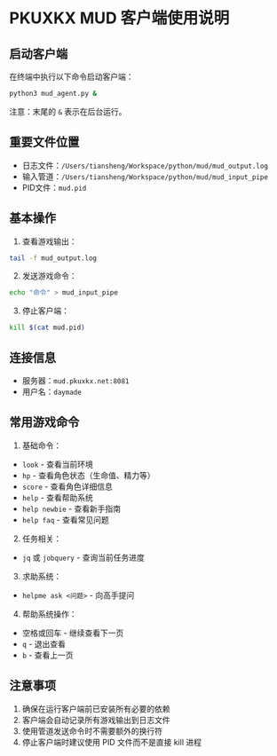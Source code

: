 # PKUXKX MUD 客户端使用说明

## 启动客户端

在终端中执行以下命令启动客户端：
```bash
python3 mud_agent.py &
```
注意：末尾的 `&` 表示在后台运行。

## 重要文件位置

- 日志文件：`/Users/tiansheng/Workspace/python/mud/mud_output.log`
- 输入管道：`/Users/tiansheng/Workspace/python/mud/mud_input_pipe`
- PID文件：`mud.pid`

## 基本操作

1. 查看游戏输出：
```bash
tail -f mud_output.log
```

2. 发送游戏命令：
```bash
echo "命令" > mud_input_pipe
```

3. 停止客户端：
```bash
kill $(cat mud.pid)
```

## 连接信息

- 服务器：`mud.pkuxkx.net:8081`
- 用户名：`daymade`

## 常用游戏命令

1. 基础命令：
- `look` - 查看当前环境
- `hp` - 查看角色状态（生命值、精力等）
- `score` - 查看角色详细信息
- `help` - 查看帮助系统
- `help newbie` - 查看新手指南
- `help faq` - 查看常见问题

2. 任务相关：
- `jq` 或 `jobquery` - 查询当前任务进度

3. 求助系统：
- `helpme ask <问题>` - 向高手提问

4. 帮助系统操作：
- 空格或回车 - 继续查看下一页
- `q` - 退出查看
- `b` - 查看上一页

## 注意事项

1. 确保在运行客户端前已安装所有必要的依赖
2. 客户端会自动记录所有游戏输出到日志文件
3. 使用管道发送命令时不需要额外的换行符
4. 停止客户端时建议使用 PID 文件而不是直接 kill 进程 